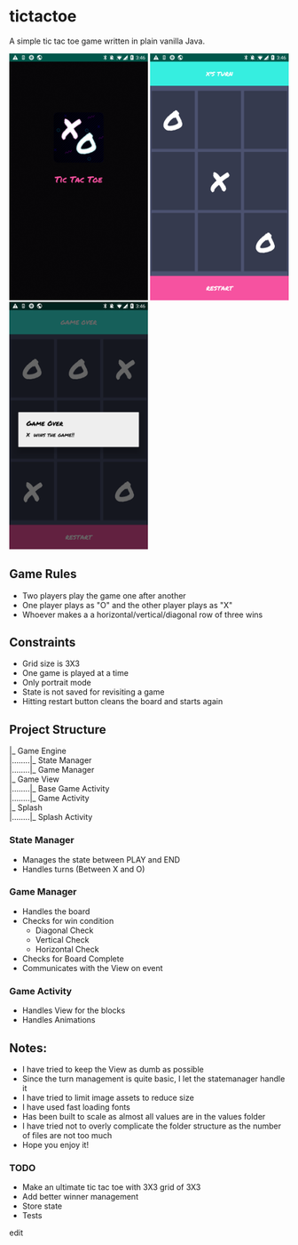 # tictactoe
A simple tic tac toe game written in plain vanilla Java. 

<p float="left">
  <img src="https://github.com/anishhegde/androidtictactoe/blob/master/screen_shots/splash.png" width="250">
  <img src="https://github.com/anishhegde/androidtictactoe/blob/master/screen_shots/home_play.png" width="250">
  <img src="https://github.com/anishhegde/androidtictactoe/blob/master/screen_shots/wins.png" width="250">
</p>

## Game Rules
- Two players play the game one after another
- One player plays as "O" and the other player plays as "X"
- Whoever makes a a horizontal/vertical/diagonal row of three wins

## Constraints
- Grid size is 3X3
- One game is played at a time
- Only portrait mode
- State is not saved for revisiting a game
- Hitting restart button cleans the board and starts again

## Project Structure
|_ Game Engine  
|........|_ State Manager  
|........|_ Game Manager  
|_ Game View  
|........|_ Base Game Activity  
|........|_ Game Activity  
|_ Splash  
|........|_ Splash Activity  


### State Manager
- Manages the state between PLAY and END 
- Handles turns (Between X and O)

### Game Manager
- Handles the board
- Checks for win condition
  - Diagonal Check
  - Vertical Check
  - Horizontal Check
 - Checks for Board Complete
 - Communicates with the View on event
 
### Game Activity
- Handles View for the blocks
- Handles Animations


## Notes:

- I have tried to keep the View as dumb as possible
- Since the turn management is quite basic, I let the statemanager handle it
- I have tried to limit image assets to reduce size
- I have used fast loading fonts
- Has been built to scale as almost all values are in the values folder
- I have tried not to overly complicate the folder structure as the number of files are not too much
- Hope you enjoy it!

### TODO
- Make an ultimate tic tac toe with 3X3 grid of 3X3
- Add better winner management
- Store state 
- Tests



edit
